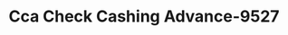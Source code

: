 ---
f_zip-code: 98277
f_state-code: WA
title: Cca Check Cashing Advance-9527
f_phone: 360-679-3329
f_city-only: Oak Harbor
f_address: 31531 Sr 20 Oak Harbor
f_location-unique-id: '9527'
slug: cca-check-cashing-advance-9527
updated-on: '2024-05-30T13:46:58.046Z'
created-on: '2024-05-30T13:36:59.803Z'
published-on: '2024-05-30T13:54:32.469Z'
f_city-state: cms/city/oak-harbor-wa.md
f_company: cms/company/cca-check-cashing-advance.md
f_state: cms/state/washington.md
layout: '[payday-loan].html'
tags: payday-loan
---